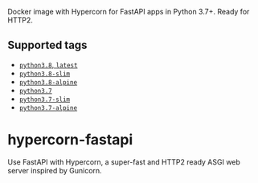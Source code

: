 
Docker image with Hypercorn for FastAPI apps in Python 3.7+. Ready for HTTP2.

## Supported tags

- [`python3.8`, `latest`](images/python3.8.dockerfile)
- [`python3.8-slim`](images/python3.8-slim.dockerfile)
- [`python3.8-alpine`](images/python3.8-alpine.dockerfile)
- [`python3.7`](images/python3.7.dockerfile)
- [`python3.7-slim`](images/python3.7-slim.dockerfile)
- [`python3.7-alpine`](images/python3.7-alpine.dockerfile)

# hypercorn-fastapi

Use FastAPI with Hypercorn, a super-fast and HTTP2 ready ASGI web server inspired by Gunicorn.
